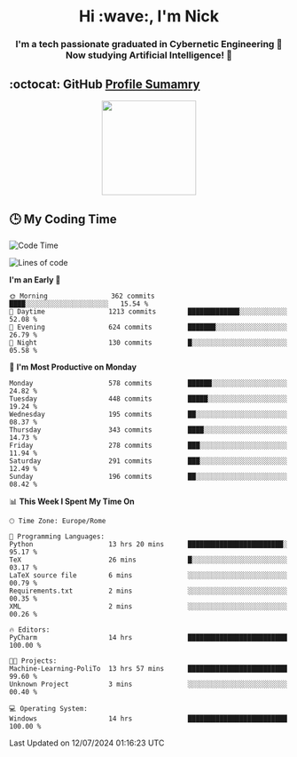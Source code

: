 <h1 align="center">Hi :wave:, I'm Nick</h1>

<h3 align="center">I'm a tech passionate graduated in Cybernetic Engineering 🤖<br>
Now studying Artificial Intelligence! 🧠</h3>


## :octocat: GitHub <a href="https://github.com/vn7n24fzkq/github-profile-summary-cards">Profile Sumamry</a>

<p align="center">
   <img style="height:170px;display:inline-block"  src="http://github-profile-summary-cards.vercel.app/api/cards/profile-details?username=CodeClimberNT&theme=github_dark" />
<!--    <img style="height:170px;display:inline-block"  src="http://github-profile-summary-cards.vercel.app/api/cards/repos-per-language?username=CodeClimberNT&theme=github_dark&exclude=" /> -->
</p>

 ## :clock3: My Coding Time 
 
<!--START_SECTION:waka-->
![Code Time](http://img.shields.io/badge/Code%20Time-358%20hrs%2018%20mins-blue)

![Lines of code](https://img.shields.io/badge/From%20Hello%20World%20I%27ve%20Written-2.7%20million%20lines%20of%20code-blue)

**I'm an Early 🐤** 

```text
🌞 Morning                362 commits         ████░░░░░░░░░░░░░░░░░░░░░   15.54 % 
🌆 Daytime                1213 commits        █████████████░░░░░░░░░░░░   52.08 % 
🌃 Evening                624 commits         ███████░░░░░░░░░░░░░░░░░░   26.79 % 
🌙 Night                  130 commits         █░░░░░░░░░░░░░░░░░░░░░░░░   05.58 % 
```
📅 **I'm Most Productive on Monday** 

```text
Monday                   578 commits         ██████░░░░░░░░░░░░░░░░░░░   24.82 % 
Tuesday                  448 commits         █████░░░░░░░░░░░░░░░░░░░░   19.24 % 
Wednesday                195 commits         ██░░░░░░░░░░░░░░░░░░░░░░░   08.37 % 
Thursday                 343 commits         ████░░░░░░░░░░░░░░░░░░░░░   14.73 % 
Friday                   278 commits         ███░░░░░░░░░░░░░░░░░░░░░░   11.94 % 
Saturday                 291 commits         ███░░░░░░░░░░░░░░░░░░░░░░   12.49 % 
Sunday                   196 commits         ██░░░░░░░░░░░░░░░░░░░░░░░   08.42 % 
```


📊 **This Week I Spent My Time On** 

```text
🕑︎ Time Zone: Europe/Rome

💬 Programming Languages: 
Python                   13 hrs 20 mins      ████████████████████████░   95.17 % 
TeX                      26 mins             █░░░░░░░░░░░░░░░░░░░░░░░░   03.17 % 
LaTeX source file        6 mins              ░░░░░░░░░░░░░░░░░░░░░░░░░   00.79 % 
Requirements.txt         2 mins              ░░░░░░░░░░░░░░░░░░░░░░░░░   00.35 % 
XML                      2 mins              ░░░░░░░░░░░░░░░░░░░░░░░░░   00.26 % 

🔥 Editors: 
PyCharm                  14 hrs              █████████████████████████   100.00 % 

🐱‍💻 Projects: 
Machine-Learning-PoliTo  13 hrs 57 mins      █████████████████████████   99.60 % 
Unknown Project          3 mins              ░░░░░░░░░░░░░░░░░░░░░░░░░   00.40 % 

💻 Operating System: 
Windows                  14 hrs              █████████████████████████   100.00 % 
```


 Last Updated on 12/07/2024 01:16:23 UTC
<!--END_SECTION:waka-->


